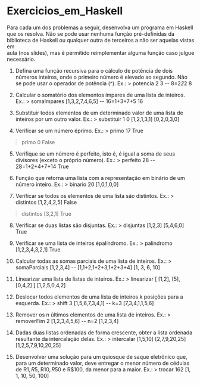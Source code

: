 # Exercicios_em_Haskell

Para	 cada	 um	 dos	 problemas	 a	 seguir,	 desenvolva	 um	 programa	 em	
Haskell	 que	 os	 resolva.	 Não	 se	 pode	 usar	 nenhuma	 função	 pré-definidas	 da	
biblioteca	de	Haskell	ou	qualquer	outra	de	terceiros	a	não	ser	aquelas	vistas	em	
aula	 (nos	 slides),	 mas	 é	 permitido	 reimplementar	 alguma	 função	 caso	 julgue	
necessário.
1) Defina	 uma	 função	 recursiva	 para	 o	 cálculo	 de	 potência	 de dois	números	inteiros,	onde	o	primeiro	número	é	elevado	ao	segundo.	Não	se	pode	usar	o	operador	de	potência (^).
 Ex.: > potencia 2 3 -- 8=2*2*2
 8
 
2) Calcular	o	somatório dos	elementos	ímpares de	uma	lista	de	inteiros.
 Ex.: > somaImpares [1,3,2,7,4,6,5] -- 16=1+3+7+5
 16
 
3) Substituir	 todos	 elementos	 de	 um	 determinado	 valor de	 uma	lista	 de	inteiros	por	um	outro	valor.
 Ex.: > substituir 1 0 [1,2,1,3,1]
 [0,2,0,3,0]
 
4) Verificar	se	um	número	éprimo.
 Ex.: > primo 17
 True
 > primo 0
 False
 
5) Verifique	 se	 um	 número é perfeito,	 isto	 é,	 é	 igual	 a	 soma	 de	 seus	divisores	(exceto	o	próprio número).
 Ex.: > perfeito 28 -- 28=1+2+4+7+14
 True
 
6) Função	que	 retorna	uma	lista	com	a	 representação	em	binário	de	um	número	inteiro.
 Ex.: > binario 20
 [1,0,1,0,0]
 
 7) Verificar	se	todos	os	elementos	de	uma	lista	são	distintos.
 Ex.: > distintos [1,2,4,2,5]
 False
 > distintos [3,2,1]
 True
 
8) Verificar	se	duas	listas	são	disjuntas.
 Ex.: > disjuntas [1,2,3] [5,4,6,0]
 True
 
9) Verificar	se	uma	lista	de	inteiros	épalíndromo.
 Ex.: > palindromo [1,2,3,4,3,2,1]
 True
 
10) Calcular	todas	as	somas	parciais	de	uma	lista	de	inteiros.
 Ex.: > somaParciais [1,2,3,4] -- [1,1+2,1+2+3,1+2+3+4]
 [1, 3, 6, 10]
 
11) Linearizar	uma	lista	de	listas	de	inteiros.
 Ex.: > linearizar [ [1,2], [5], [0,4,2] ]
 [1,2,5,0,4,2]
 
12) Deslocar todos	 elementos	 de	 uma	 lista	 de	 inteiros	 k	 posições	 para	 a esquerda.
Ex.: > shift 3 [1,5,6,7,3,4,1] -- k=3
 [7,3,4,1,1,5,6]
 
13) Remover	os	n	últimos	elementos	de	uma	lista	de	inteiros.
 Ex.: > removerFim 2 [1,2,3,4,5,6] -- n=2
 [1,2,3,4]
 
14) Dadas	duas	listas	ordenadas	de	forma	crescente,	obter	a	lista	ordenada	resultante	da	intercalação	delas.
 Ex.: > intercalar [1,5,10] [2,7,9,20,25]
 [1,2,5,7,9,10,20,25]
 
15) Desenvolver	uma	solução	para	um	quiosque	de	saque	eletrônico	que,	para	um	determinado	valor,	deve	entregar	o	menor	número	de	cédulas	de	R$1,	R$5,	R$10,	R$50	e	R$100,	da	menor	para	a	maior.
 Ex.: > trocar 162
 [1, 1, 10, 50, 100]

